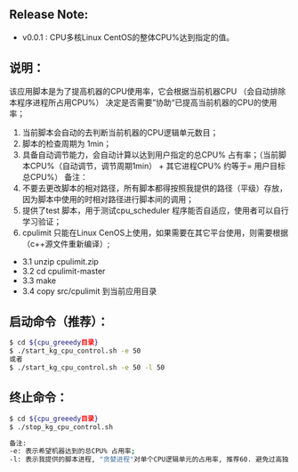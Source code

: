 


## Release Note:
* v0.0.1 : CPU多核Linux CentOS的整体CPU%达到指定的值。




## 说明：
该应用脚本是为了提高机器的CPU使用率，它会根据当前机器CPU （会自动排除本程序进程所占用CPU%） 决定是否需要”协助“已提高当前机器的CPU的使用率；
1. 当前脚本会自动的去判断当前机器的CPU逻辑单元数目；
2. 脚本的检查周期为 1min；
3. 具备自动调节能力，会自动计算以达到用户指定的总CPU% 占有率；（当前脚本CPU%（自动调节，调节周期1min） + 其它进程CPU% 约等于= 用户目标总CPU%）
备注：
1. 不要去更改脚本的相对路径，所有脚本都得按照我提供的路径（平级）存放，因为脚本中使用的时相对路径进行脚本间的调用；
2. 提供了test 脚本，用于测试cpu_scheduler 程序能否自适应，使用者可以自行学习验证；
3. cpulimit 只能在Linux CenOS上使用，如果需要在其它平台使用，则需要根据（c++源文件重新编译）;
 * 3.1 unzip cpulimit.zip
 * 3.2 cd cpulimit-master
 * 3.3 make
 * 3.4 copy src/cpulimit 到当前应用目录


## 启动命令（推荐）：
```bash
$ cd ${cpu_greeedy目录}
$ ./start_kg_cpu_control.sh -e 50
或者
$ ./start_kg_cpu_control.sh -e 50 -l 50
```

## 终止命令：
```bash
$ cd ${cpu_greeedy目录}
$ ./stop_kg_cpu_control.sh

备注:
-e: 表示希望机器达到的总CPU% 占用率;
-l: 表示我提供的脚本进程, "贪婪进程"对单个CPU逻辑单元的占用率, 推荐60. 避免过高独占一个完整的CPU逻辑单元而降低CPU的并发度.
```






